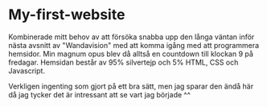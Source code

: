 # My-first-website
Kombinerade mitt behov av att försöka snabba upp den långa väntan inför nästa avsnitt av "Wandavision" med att komma igång med att programmera hemsidor.
Min magnum opus blev då alltså en countdown till klockan 9 på fredagar. Hemsidan består av 95% silvertejp och 5% HTML, CSS och Javascript.

Verkligen ingenting som gjort på ett bra sätt, men jag sparar den ändå här då jag tycker det är intressant att se vart jag började ^^
